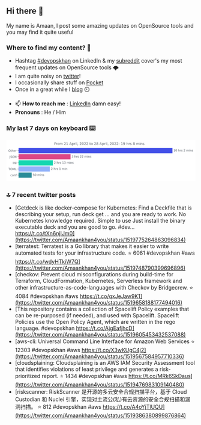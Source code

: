 <!--- [![Hits](https://hits.seeyoufarm.com/api/count/incr/badge.svg?url=https%3A%2F%2Fgithub.com%2Fakhan4u%2Fhit-counter&count_bg=%2379C83D&title_bg=%23555555&icon=&icon_color=%23E7E7E7&title=visits&edge_flat=false)](https://hits.seeyoufarm.com) --->

## Hi there 👋

My name is Amaan, I post some amazing updates on OpenSource tools and you may find it quite useful

### Where to find my content? 🤔

* Hashtag [#devopskhan](https://www.linkedin.com/feed/hashtag/devopskhan/) on LinkedIn & my [subreddit](https://www.reddit.com/r/devopskhan/) cover's my most frequent updates on OpenSource tools 🌩️
* I am quite noisy on [twitter](https://twitter.com/Amaankhan4you)!
* I occasionally share stuff on [Pocket](https://getpocket.com/@ej6g8d1dp2829A16a9Tf5d4T6bAMp3d8791rejDe86yem3bm4e14ex4fT4dluk29)
* Once in a great while I [blog](https://linuxparrot.com/) ⏲️


- 📫 **How to reach me** : [LinkedIn](https://www.linkedin.com/in/amaan-khan-linux-ninja) damn easy!
- **Pronouns** : He / Him

### My last 7 days on keyboard ⌨️

<img src="https://github.com/akhan4u/akhan4u/blob/main/images/stat.svg" alt="Amaan's Wakatime Activity!"/>

### 🔝 7 recent twitter posts
<!-- DEVDOJO:START -->
- [Getdeck is like docker-compose for Kubernetes: Find a Deckfile that is describing your setup, run deck get ... and you are ready to work. No Kubernetes knowledge required. Simple to use Just install the binary executable deck and you are good to go. #dev… https://t.co/tXn6njIJm0](https://twitter.com/Amaankhan4you/status/1519775264863096834)
- [terratest:  Terratest is a Go library that makes it easier to write automated tests for your infrastructure code.
⭐️ 6061
#devopskhan #aws
https://t.co/wdyHTkiW7Q](https://twitter.com/Amaankhan4you/status/1519748790399696896)
- [checkov: Prevent cloud misconfigurations during build-time for Terraform, CloudFormation, Kubernetes, Serverless framework and other infrastructure-as-code-languages with Checkov by Bridgecrew.
⭐️ 4084
#devopskhan #aws
https://t.co/qxJeJaw9K1](https://twitter.com/Amaankhan4you/status/1519658188177494016)
- [This repository contains a collection of Spacelift Policy examples that can be re-purposed &lpar;if needed&rpar;, and used with Spacelift. Spacelift Policies use the Open Policy Agent, which are written in the rego language. #devopskhan https://t.co/AjgEafjhcD](https://twitter.com/Amaankhan4you/status/1519605453432537088)
- [aws-cli: Universal Command Line Interface for Amazon Web Services
⭐️ 12303
#devopskhan #aws
https://t.co/X3wKUgC4j2](https://twitter.com/Amaankhan4you/status/1519567584957710336)
- [cloudsplaining: Cloudsplaining is an AWS IAM Security Assessment tool that identifies violations of least privilege and generates a risk-prioritized report.
⭐️ 1434
#devopskhan #aws
https://t.co/MRk6SkDaus](https://twitter.com/Amaankhan4you/status/1519476983109140480)
- [riskscanner: RiskScanner 是开源的多云安全合规扫描平台，基于 Cloud Custodian 和 Nuclei 引擎，实现对主流公&lpar;私&rpar;有云资源的安全合规扫描和漏洞扫描。
⭐️ 812
#devopskhan #aws
https://t.co/A4oYjTlUQU](https://twitter.com/Amaankhan4you/status/1519386380899876864)
<!-- DEVDOJO:END -->

<!-- ![Amaan's GitHub stats](https://github-readme-stats.vercel.app/api?username=akhan4u&count_private=true&show_icons=true&hide=contribs) -->
